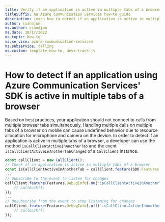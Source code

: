 ```yaml
---
title: Verify if an application is active in multiple tabs of a browser
titleSuffix: An Azure Communication Services how-to guide
description: Learn how to detect if an application is active in multiple tabs of a browser using the Azure Communication Services Calling SDK for JavaScript
author: csandjon
ms.author: csandjon
ms.date: 10/17/2022
ms.topic: how-to
ms.service: azure-communication-services
ms.subservice: calling
ms.custom: template-how-to, devx-track-js
---
```




# How to detect if an application using Azure Communication Services' SDK is active in multiple tabs of a browser

Based on best practices, your application should not connect to calls from multiple browser tabs simultaneously. Handling multiple calls on multiple tabs of a browser on mobile can cause undefined behavior due to resource allocation for microphone and camera on the device.
In order to detect if an application is active in multiple tabs of a browser, a developer can use the method `isCallClientActiveInAnotherTab` and the event `isCallClientActiveInAnotherTabChanged` of a `CallClient` instance.


```javascript
const callClient = new CallClient();
// Check if an application is active in multiple tabs of a browser
const isCallClientActiveInAnotherTab = callClient.feature(SDK.Features.DebugInfo).isCallClientActiveInAnotherTab;
...
// Subscribe to the event to listen for changes 
callClient.feature(Features.DebugInfo).on('isCallClientActiveInAnotherTabChanged', () => {
    // callback();
});
...
// Unsubscribe from the event to stop listening for changes 
callClient.feature(Features.DebugInfo).off('isCallClientActiveInAnotherTabChanged', () => {
    // callback();
});
```
